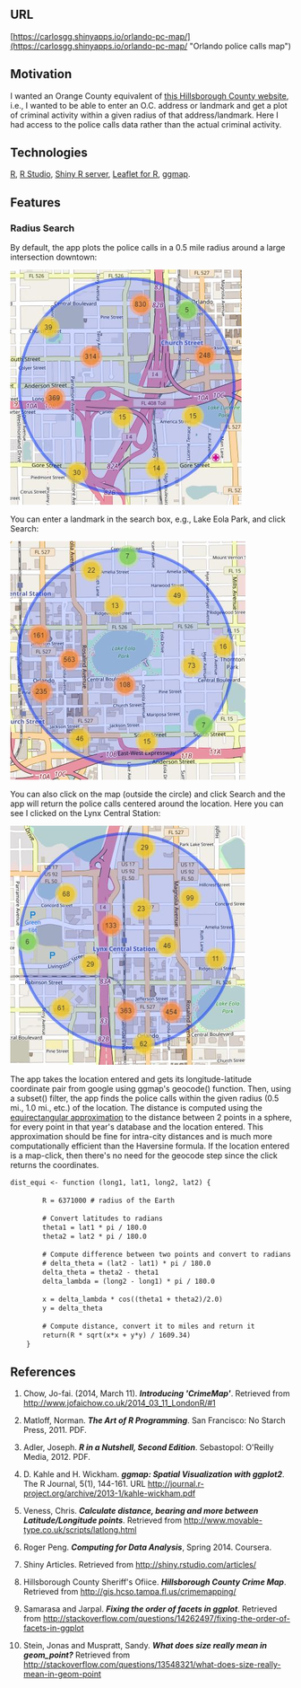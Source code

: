 ## URL
[https://carlosgg.shinyapps.io/orlando-pc-map/](https://carlosgg.shinyapps.io/orlando-pc-map/ "Orlando police calls map")

## Motivation

I wanted an Orange County equivalent of [this Hillsborough County website](http://gis.hcso.tampa.fl.us/PublicGIS/CrimeMapping/), i.e., 
I wanted to be able to enter an O.C. address or landmark and get a plot of criminal activity within a given radius of that address/landmark.
Here I had access to the police calls data rather than the actual criminal activity.

## Technologies

[R](https://leanpub.com/rprogramming), [R Studio](https://www.rstudio.com/), [Shiny R server](http://shiny.rstudio.com/articles/), [Leaflet for R](http://rstudio.github.io/leaflet/), [ggmap](https://journal.r-project.org/archive/2013-1/kahle-wickham.pdf).

## Features

### Radius Search

By default, the app plots the police calls in a 0.5 mile radius around a large intersection downtown:

![Alt](docs_images/Radius_1.JPG?raw=true "Default")

You can enter a landmark in the search box, e.g., Lake Eola Park, and click Search:

![Alt](docs_images/Radius_2.JPG?raw=true "Lake Eola")

You can also click on the map (outside the circle) and click Search and the app will return the police calls centered around the location.
Here you can see I clicked on the Lynx Central Station:

![Alt](docs_images/Radius_3.JPG?raw=true "Lynx Central Station")

The app takes the location entered and gets its longitude-latitude coordinate pair from google using ggmap's geocode() function. 
Then, using a subset() filter, the app finds the police calls within the given radius (0.5 mi., 1.0 mi., etc.) of the location.
The distance is computed using the [equirectangular approximation](http://www.movable-type.co.uk/scripts/latlong.html) to the distance between 2 points in a sphere, for every point in that year's database and the location entered. This approximation should be fine for intra-city distances and is much more computationally efficient than the Haversine formula. If the location entered is a map-click, then there's no need for the geocode step since the click returns the coordinates.

```
dist_equi <- function (long1, lat1, long2, lat2) {
        
        R = 6371000 # radius of the Earth
        
        # Convert latitudes to radians
        theta1 = lat1 * pi / 180.0
        theta2 = lat2 * pi / 180.0
        
        # Compute difference between two points and convert to radians
        # delta_theta = (lat2 - lat1) * pi / 180.0 
        delta_theta = theta2 - theta1
        delta_lambda = (long2 - long1) * pi / 180.0
        
        x = delta_lambda * cos((theta1 + theta2)/2.0)
        y = delta_theta
        
        # Compute distance, convert it to miles and return it
        return(R * sqrt(x*x + y*y) / 1609.34)
    }
```

## References

1. Chow, Jo-fai. (2014, March 11). ***Introducing 'CrimeMap'***. Retrieved from http://www.jofaichow.co.uk/2014_03_11_LondonR/#1

2. Matloff, Norman. ***The Art of R Programming***. San Francisco: No Starch Press, 2011. PDF.

3. Adler, Joseph. ***R in a Nutshell, Second Edition***. Sebastopol: O'Reilly Media, 2012. PDF.

4. D. Kahle and H. Wickham. ***ggmap: Spatial Visualization with ggplot2***. The R Journal, 5(1), 144-161. URL http://journal.r-project.org/archive/2013-1/kahle-wickham.pdf

5. Veness, Chris. ***Calculate distance, bearing and more between Latitude/Longitude points***. Retrieved from http://www.movable-type.co.uk/scripts/latlong.html

6. Roger Peng. ***Computing for Data Analysis***, Spring 2014. Coursera.

7. Shiny Articles. Retrieved from http://shiny.rstudio.com/articles/

8. Hillsborough County Sheriff's Ofiice. ***Hillsborough County Crime Map***. Retrieved from http://gis.hcso.tampa.fl.us/crimemapping/

9. Samarasa and Jarpal. ***Fixing the order of facets in ggplot***. Retrieved from http://stackoverflow.com/questions/14262497/fixing-the-order-of-facets-in-ggplot

10. Stein, Jonas and Muspratt, Sandy. ***What does size really mean in geom_point?*** Retrieved from http://stackoverflow.com/questions/13548321/what-does-size-really-mean-in-geom-point
